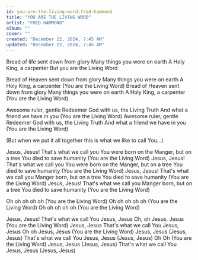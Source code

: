```yaml
---
id: you-are-the-living-word-fred-hammond
title: "YOU ARE THE LIVING WORD"
artist: "FRED HAMMOND"
album: ""
cover: ""
created: "December 22, 2024, 7:45 AM"
updated: "December 22, 2024, 7:45 AM"
---
```


Bread of life sent down from glory
Many things you were on earth
A Holy King, a carpenter
But you are the Living Word

Bread of Heaven sent down from glory
Many things you were on earth
A Holy King, a carpenter
(You are the Living Word)
Bread of Heaven sent down from glory
Many things you were on earth
A Holy King, a carpenter
(You are the Living Word)

Awesome ruler, gentle Redeemer
God with us, the Living Truth
And what a friend we have in you
(You are the Living Word)
Awesome ruler, gentle Redeemer
God with us, the Living Truth
And what a friend we have in you
(You are the Living Word)

(But when we put it all together this is what we like to call You...)

Jesus, Jesus! That's what we call you
You were born on the Manger, but on a tree
You died to save humanity
(You are the Living Word)
Jesus, Jesus! That's what we call you
You were born on the Manger, but on a tree
You died to save humanity
(You are the Living Word)
Jesus, Jesus! That's what we call you
Manger born, but on a tree
You died to save humanity
(You are the Living Word)
Jesus, Jesus! That's what we call you
Manger born, but on a tree
You died to save humanity
(You are the Living Word)

Oh oh oh oh oh
(You are the Living Word)
Oh oh oh oh oh
(You are the Living Word)
Oh oh oh oh oh
(You are the Living Word)

Jesus, Jesus!
That's what we call You
Jesus, Jesus
Oh, oh
Jesus, Jesus (You are the Living Word)
Jesus, Jesus
That's what we call You
Jesus, Jesus
Oh oh
Jesus, Jesus (You are the Living Word)
Jesus, Jesus (Jesus, Jesus)
That's what we call You
Jesus, Jesus (Jesus, Jesus)
Oh Oh
(You are the Living Word)
Jesus, Jesus (Jesus, Jesus)
That's what we call You
Jesus, Jesus (Jesus, Jesus)